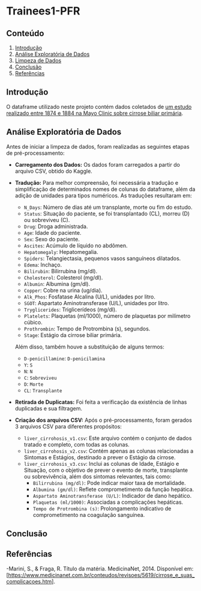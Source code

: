 # Trainees1-PFR

## Conteúdo
1. [Introdução](#introdução)
2. [Análise Exploratória de Dados](#análise-exploratória-de-dados)
3. [Limpeza de Dados](#limpeza-de-dados)
4. [Conclusão](#conclusão)
5. [Referências](#referências)

## Introdução
O dataframe utilizado neste projeto contém dados coletados de [um estudo realizado entre 1874 e 1884 na Mayo Clinic sobre cirrose biliar primária](https://www.kaggle.com/datasets/aadarshvelu/liver-cirrhosis-stage-classification).

## Análise Exploratória de Dados
Antes de iniciar a limpeza de dados, foram realizadas as seguintes etapas de pré-processamento:
- **Carregamento dos Dados:** Os dados foram carregados a partir do arquivo CSV, obtido do Kaggle.
- **Tradução:** Para melhor compreensão, foi necessária a tradução e simplificação de determinados nomes de colunas do dataframe, além da adição de unidades para tipos numéricos. As traduções resultaram em:
    - `N_Days`: Número de dias até um transplante, morte ou fim do estudo.
    - `Status`: Situação do paciente, se foi transplantado (CL), morreu (D) ou sobreviveu (C).
    - `Drug`: Droga administrada.
    - `Age`: Idade do paciente.
    - `Sex`: Sexo do paciente.
    - `Ascites`: Acúmulo de líquido no abdômen.
    - `Hepatomegaly`: Hepatomegalia.
    - `Spiders`: Telangiectasia, pequenos vasos sanguíneos dilatados.
    - `Edema`: Inchaço.
    - `Bilirubin`: Bilirrubina (mg/dl).
    - `Cholesterol`: Colesterol (mg/dl).
    - `Albumin`: Albumina (gm/dl).
    - `Copper`: Cobre na urina (ug/dia).
    - `Alk_Phos`: Fosfatase Alcalina (U/L), unidades por litro.
    - `SGOT`: Aspartato Aminotransferase (U/L), unidades por litro.
    - `Tryglicerides`: Triglicerídeos (mg/dl).
    - `Platelets`: Plaquetas (ml/1000), número de plaquetas por milímetro cúbico.
    - `Prothrombin`: Tempo de Protrombina (s), segundos.
    - `Stage`: Estágio da cirrose biliar primária.

    Além disso, também houve a substituição de alguns termos:
    - `D-penicillamine`: `D-penicilamina`
    - `Y`: `S`
    - `N`: `N`
    - `C`: `Sobreviveu`
    - `D`: `Morte`
    - `CL`: `Transplante`

- **Retirada de Duplicatas:** Foi feita a verificação da existência de linhas duplicadas e sua filtragem.

- **Criação dos arquivos CSV:** Após o pré-processamento, foram gerados 3 arquivos CSV para diferentes propósitos:
    - `liver_cirrohosis_v1.csv`: Este arquivo contém o conjunto de dados tratado e completo, com todas as colunas.
    - `liver_cirrohosis_v2.csv`: Contém apenas as colunas relacionadas a Sintomas e Estágios, destinado a prever o Estágio da cirrose.
    - `liver_cirrohosis_v3.csv`: Inclui as colunas de Idade, Estágio e Situação, com o objetivo de prever o evento de morte, transplante ou sobrevivência, além dos sintomas relevantes, tais como:
        - `Bilirrubina (mg/dl)`: Pode indicar maior taxa de mortalidade.
        - `Albumina (gm/dl)`: Reflete comprometimento da função hepática.
        - `Aspartato Aminotransferase (U/L)`: Indicador de dano hepático.
        - `Plaquetas (ml/1000)`: Associadas a complicações hepáticas.
        - `Tempo de Protrombina (s)`: Prolongamento indicativo de comprometimento na coagulação sanguínea.

## Conclusão
## Referências
-Marini, S., & Fraga, R. Título da matéria. MedicinaNet, 2014. Disponível em: [https://www.medicinanet.com.br/conteudos/revisoes/5619/cirrose_e_suas_complicacoes.htm].
